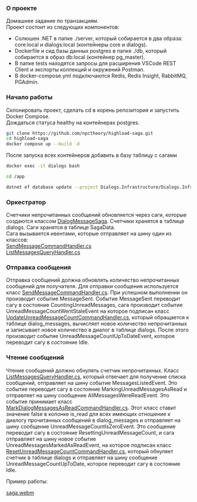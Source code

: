 ### О проекте
Домашнее задание по транзакциям.  
Проект состоит из следующих компонентов:  
* Солюшен .NET в папке ./server, который собирается в два образа: core:local и dialogs:local (контейнеры core и dialogs).
* Dockerfile и сид базы данных postgres в папке ./db, который собирается в образ db:local (контейнер pg_master).
* В папке tests находятся запросы для расширения VSCode REST Client и экспорты коллекций и окружений Postman.
* В docker-compose.yml подключаются Redis, Redis Insight, RabbitMQ, PGAdmin.
### Начало работы
Склонировать проект, сделать cd в корень репозитория и запустить Docker Compose.  
Дождаться статуса healthy на контейнерах postgres.  
```bash
git clone https://github.com/npctheory/highload-saga.git
cd highload-saga
docker compose up --build -d
```
После запуска всех контейнеров добавить в базу таблицу с сагами
```bash
docker exec -it dialogs bash

cd /app

dotnet ef database update --project Dialogs.Infrastructure/Dialogs.Infrastructure.csproj --startup-project Dialogs.Api/Dialogs.Api.csproj
```
### Оркестратор
Счетчики непрочитанных сообщений обновляется через саги, которые создаются классом [DialogMessageSaga](https://github.com/npctheory/highload-saga/blob/main/server/Dialogs.Api/Sagas/DialogMessageSaga.cs). Счетчики хранятся в таблице dialogs. Саги хранятся в таблице SagaData.  
Сага вызывается ивентами, которые отправляет на шину один из классов:  
[SendMessageCommandHandler.cs](https://github.com/npctheory/highload-saga/blob/main/server/Dialogs.Application/Dialogs/Commands/SendMessage/SendMessageCommandHandler.cs)  
[ListMessagesQueryHandler.cs](https://github.com/npctheory/highload-saga/blob/main/server/Dialogs.Application/Dialogs/Queries/ListMessages/ListMessagesQueryHandler.cs)  
### Отправка сообщения  
Отправка сообщений должна обновлять количество непрочитанных сообщений для получателя. Для отправки сообщения используется класс [SendMessageCommandHandler.cs](https://github.com/npctheory/highload-saga/blob/main/server/Dialogs.Application/Dialogs/Commands/SendMessage/SendMessageCommandHandler.cs). При успешном выполнении он производит событие MessageSent. Событие MessageSent переводит сагу в состояние CountingUnreadMessages, сага производит событие UnreadMessageCountWentStaleEvent на которое подписан класс [UpdateUnreadMessageCountCommandHandler.cs](https://github.com/npctheory/highload-saga/blob/main/server/Dialogs.Application/Dialogs/Commands/UpdateUnreadMessageCount/UpdateUnreadMessageCountCommandHandler.cs), который обращается к таблице dialog_messages, вычисляет новое количество непрочитанных и записывает новое количество в диалог в таблице dialogs. После этого производит событие UnreadMessageCountUpToDateEvent, которое переводит сагу в состояние Idle.
### Чтение сообщений  
Чтение сообщений должно обнулять счетчик непрочитанных. Класс [ListMessagesQueryHandler.cs](https://github.com/npctheory/highload-saga/blob/main/server/Dialogs.Application/Dialogs/Queries/ListMessages/ListMessagesQueryHandler.cs), который отвечает для получение списка сообщений, отправляет на шину событие  MessagesListedEvent. Это событие переводит сагу в состояние MarkingUnreadMessagesAsRead и отправляет на шину сообщение AllMessagesWereReadEvent. Это событие принимает класс [MarkDialogMessagesAsReadCommandHandler.cs](https://github.com/npctheory/highload-saga/blob/main/server/Dialogs.Application/Dialogs/Commands/MarkDialogMessagesAsRead/MarkDialogMessagesAsReadCommandHandler.cs). Этот класс ставит значение false в колонке is_read для всех имеющих отношение к диалогу прочитанных сообщений в dialog_messages и отправляет на шину сообщение UnreadMessageCountIsZeroEvent. Это сообщение переводит сагу в состояние ResettingUnreadMessageCount, и сага отправляет на шину новое событие UnreadMessagesMarkedAsReadEvent, на которое подписан класс [ResetUnreadMessageCountCommandHandler.cs](https://github.com/npctheory/highload-saga/blob/main/server/Dialogs.Application/Dialogs/Commands/ResetUnreadMessageCount/ResetUnreadMessageCountCommandHandler.cs), который обнуляет счетчик в таблице dialogs и отправляет на шину сообщение UnreadMessageCountUpToDate, которое переводит сагу в состояние Idle.  

Пример работы:  

[saga.webm](https://github.com/user-attachments/assets/50e48c09-6f80-4acf-a01a-907630f5ed12)
